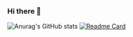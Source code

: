 ### Hi there 👋

![Anurag's GitHub stats](https://github-readme-stats.vercel.app/api?username=Ekrem05&hide=issues&show_icons=true&theme=great-gatsby&bg_color=00000000)
[![Readme Card](https://github-readme-stats.vercel.app/api/pin/?username=Ekrem05&repo=Honey-Zone&theme=great-gatsby&bg_color=00000000)](https://github.com/Ekrem05/Honey-Zone)
